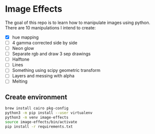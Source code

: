 # Image Effects

The goal of this repo is to learn how to manipulate images using python.
There are 10 manipulations I intend to create:

- [x] hue mapping
- [ ] 4 gamma corrected side by side
- [ ] Neon glow
- [ ] Separate rgb and draw 3 sep drawings
- [ ] Halftone
- [ ] Lines
- [ ] Something using scipy geometric transform
- [ ] Layers and messing with alpha
- [ ] Melting

## Create environment

```sh
brew install cairo pkg-config
python3 -m pip install --user virtualenv
python3 -m venv image-effects
source image-effects/bin/activate
pip install -r requirements.txt
```
